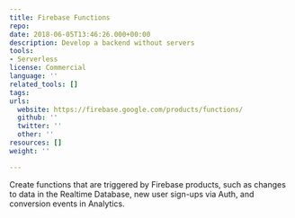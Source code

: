 ```yaml
---
title: Firebase Functions
repo: 
date: 2018-06-05T13:46:26.000+00:00
description: Develop a backend without servers
tools:
- Serverless
license: Commercial
language: ''
related_tools: []
tags:
urls:
  website: https://firebase.google.com/products/functions/
  github: ''
  twitter: ''
  other: ''
resources: []
weight: ''

---
```

Create functions that are triggered by Firebase products, such as changes to data in the Realtime Database, new user sign-ups via Auth, and conversion events in Analytics.